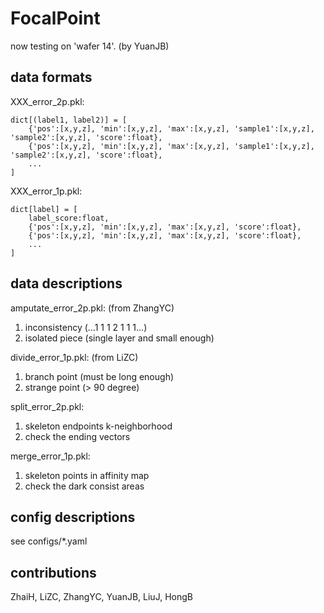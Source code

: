 # FocalPoint

now testing on 'wafer 14'. (by YuanJB)

## data formats

XXX_error_2p.pkl:
```
dict[(label1, label2)] = [
    {'pos':[x,y,z], 'min':[x,y,z], 'max':[x,y,z], 'sample1':[x,y,z], 'sample2':[x,y,z], 'score':float}, 
    {'pos':[x,y,z], 'min':[x,y,z], 'max':[x,y,z], 'sample1':[x,y,z], 'sample2':[x,y,z], 'score':float}, 
    ...
]
```

XXX_error_1p.pkl:
```
dict[label] = [
    label_score:float, 
    {'pos':[x,y,z], 'min':[x,y,z], 'max':[x,y,z], 'score':float}, 
    {'pos':[x,y,z], 'min':[x,y,z], 'max':[x,y,z], 'score':float}, 
    ...
]
```

## data descriptions

amputate_error_2p.pkl: (from ZhangYC)
1. inconsistency (...1 1 1 2 1 1 1...)
2. isolated piece (single layer and small enough)

divide_error_1p.pkl: (from LiZC)
1. branch point (must be long enough)
2. strange point (> 90 degree)

split_error_2p.pkl:
1. skeleton endpoints k-neighborhood
2. check the ending vectors

merge_error_1p.pkl:
1. skeleton points in affinity map
2. check the dark consist areas

## config descriptions

see configs/*.yaml

## contributions

ZhaiH, LiZC, ZhangYC, YuanJB, LiuJ, HongB